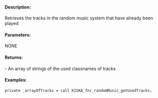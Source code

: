 #### Description:
Retrieves the tracks in the random music system that have already been played

#### Parameters:
NONE

#### Returns:
<ARRAY> - An array of strings of the used classnames of tracks

#### Examples:
```sqf
private _arrayOfTracks = call KISKA_fnc_randomMusic_getUsedTracks;
   ```

